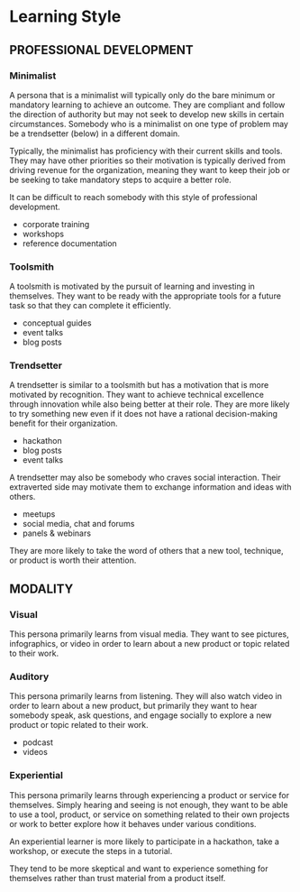 
# Learning Style


## PROFESSIONAL DEVELOPMENT

### Minimalist

A persona that is a minimalist will typically only do the bare minimum or mandatory learning to achieve an outcome. They are compliant and follow the direction of authority but may not seek to develop new skills in certain circumstances. Somebody who is a minimalist on one type of problem may be a trendsetter (below) in a different domain.

Typically, the minimalist has proficiency with their current skills and tools. They may have other priorities so their motivation is typically derived from driving revenue for the organization, meaning they want to keep their job or be seeking to take mandatory steps to acquire a better role.

It can be difficult to reach somebody with this style of professional development.

- corporate training
- workshops 
- reference documentation

### Toolsmith

A toolsmith is motivated by the pursuit of learning and investing in themselves. They want to be ready with the appropriate tools for a future task so that they can complete it efficiently.

- conceptual guides
- event talks
- blog posts

### Trendsetter

A trendsetter is similar to a toolsmith but has a motivation that is more motivated by recognition. They want to achieve technical excellence through innovation while also being better at their role. They are more likely to try something new even if it does not have a rational decision-making benefit for their organization.

- hackathon
- blog posts
- event talks

A trendsetter may also be somebody who craves social interaction. Their extraverted side may motivate them to exchange information and ideas with others. 

- meetups
- social media, chat and forums
- panels & webinars

They are more likely to take the word of others that a new tool, technique, or product is worth their attention.

## MODALITY

### Visual

This persona primarily learns from visual media. They want to see pictures, infographics, or video in order to learn about a new product or topic related to their work.

### Auditory

This persona primarily learns from listening. They will also watch video in order to learn about a new product, but primarily they want to hear somebody speak, ask questions, and engage socially to explore a new product or topic related to their work.

- podcast
- videos

### Experiential

This persona primarily learns through experiencing a product or service for themselves. Simply hearing and seeing is not enough, they want to be able to use a tool, product, or service on something related to their own projects or work to better explore how it behaves under various conditions.

An experiential learner is more likely to participate in a hackathon, take a workshop, or execute the steps in a tutorial.

They tend to be more skeptical and want to experience something for themselves rather than trust material from a product itself.

